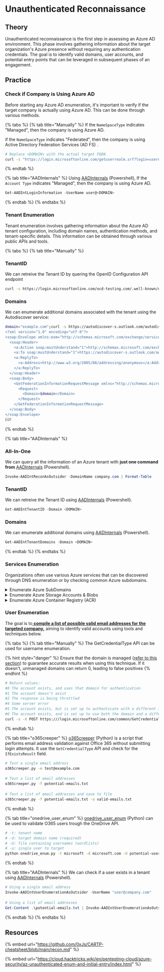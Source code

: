 # Unauthenticated Reconnaissance

## Theory

Unauthenticated reconnaissance is the first step in assessing an Azure AD environment. This phase involves gathering information about the target organization's Azure presence without requiring any authentication credentials. The goal is to identify valid domains, user accounts, and potential entry points that can be leveraged in subsequent phases of an engagement.

## Practice

### Check if Company is Using Azure AD

Before starting any Azure AD enumeration, it's important to verify if the target company is actually using Azure AD. This can be done through various methods.

{% tabs %}
{% tab title="Manually" %}
If the `NameSpaceType` indicates "Managed", then the company is using Azure AD.

if the `NameSpaceType` indicates "Federated", then the company is using Active Directory Federation Services (AD FS) .

```bash
# Replace <DOMAIN> with the actual target FQDN
curl -s "https://login.microsoftonline.com/getuserrealm.srf?login=username@<DOMAIN>&json=1" | jq
```
{% endtab %}

{% tab title="AADInternals" %}
Using [AADInternals](https://github.com/Gerenios/AADInternals) (Powershell), If the `Account Type` indicates "Managed", then the company is using Azure AD.

```powershell
Get-AADIntLoginInformation -UserName user@<DOMAIN>
```
{% endtab %}
{% endtabs %}

### Tenant Enumeration

Tenant enumeration involves gathering information about the Azure AD tenant configuration, including domain names, authentication methods, and tenant-specific details. This information can be obtained through various public APIs and tools.

{% tabs %}
{% tab title="Manually" %}
### TenantID

We can retreive the Tenant ID by quering the OpenID Configuration API endpoint

```bash
curl -s https://login.microsoftonline.com/ocd-testing.com/.well-known/openid-configuration | jq .token_endpoint
```

### Domains

We can enumerate additional domains associated with the tenant using the Autodiscover service:

```bash
domain="example.com";curl -s https://autodiscover-s.outlook.com/autodiscover/autodiscover.svc -H "Content-Type: text/xml" -d @- << EOF |xq
<?xml version="1.0" encoding="utf-8"?>
<soap:Envelope xmlns:exm="http://schemas.microsoft.com/exchange/services/2006/messages" xmlns:ext="http://schemas.microsoft.com/exchange/services/2006/types" xmlns:a="http://www.w3.org/2005/08/addressing" xmlns:soap="http://schemas.xmlsoap.org/soap/envelope/" xmlns:xsi="http://www.w3.org/2001/XMLSchema-instance" xmlns:xsd="http://www.w3.org/2001/XMLSchema">
  <soap:Header>
    <a:Action soap:mustUnderstand="1">http://schemas.microsoft.com/exchange/2010/Autodiscover/Autodiscover/GetFederationInformation</a:Action>
    <a:To soap:mustUnderstand="1">https://autodiscover-s.outlook.com/autodiscover/autodiscover.svc</a:To>
    <a:ReplyTo>
      <a:Address>http://www.w3.org/2005/08/addressing/anonymous</a:Address>
    </a:ReplyTo>
  </soap:Header>
  <soap:Body>
    <GetFederationInformationRequestMessage xmlns="http://schemas.microsoft.com/exchange/2010/Autodiscover">
      <Request>
        <Domain>$domain</Domain>
      </Request>
    </GetFederationInformationRequestMessage>
  </soap:Body>
</soap:Envelope>
EOF
```
{% endtab %}

{% tab title="AADInternals" %}
### All-In-One

We can query all the information of an Azure tenant with **just one command from** [AADInternals](https://github.com/Gerenios/AADInternals) (Powershell).

```powershell
Invoke-AADIntReconAsOutsider -DomainName company.com | Format-Table
```

### TenantID

We can retreive the Tenant ID using [AADInternals](https://github.com/Gerenios/AADInternals) (Powershell).

```powershell
Get-AADIntTenantID -Domain <DOMAIN>
```

### Domains

We can enumerate additional domains using [AADInternals](https://github.com/Gerenios/AADInternals) (Powershell).

```powershell
Get-AADIntTenantDomains -Domain <DOMAIN>
```
{% endtab %}
{% endtabs %}

### Services Enumeration

Organizations often use various Azure services that can be discovered through DNS enumeration or by checking common Azure subdomains.

<details>

<summary>Enumerate Azure SubDomains</summary>

It's possible to try to find **Azure services exposed** in common azure subdomains like the ones documented in this [post](https://www.netspi.com/blog/technical-blog/cloud-penetration-testing/enumerating-azure-services/).

[MicroBurst](https://github.com/NetSPI/MicroBurst) (Powershell) can be used to achieve that goal, and enumerate Azure Subdomains.

```powershell
# This script takes a base word and a list of permutations and enumerates several Azure services for potential targets.

# Base: The base word to use
# Permutations: A path to a permutation wordlist
Invoke-EnumerateAzureSubDomains -Base company -Permutations ".\permutations.txt" -Verbose 
```

</details>

<details>

<summary>Enumerate Azure Storage Accounts &#x26; Blobs</summary>

#### Open Storage <a href="#open-storage" id="open-storage"></a>

[Azure Storage Account](../movement/aazure-resources/storage-accounts.md)  are Microsoft's cloud storage solution, similar to Amazon S3. It includes several services like the [Blob storage](https://learn.microsoft.com/en-us/azure/storage/blobs/storage-blobs-introduction), for unstructured data (images, videos, and documents..).&#x20;

<img src="../../../.gitbook/assets/image.png" alt="" data-size="original">

**Anonymous read access** may be enabled by a public access policies for blobs. Furthermore, storage resources follow **predictable URL patterns** at core.windows.net:

* storage-account-name.blob.core.windows.net
* storage-account-name.file.core.windows.net
* storage-account-name.table.core.windows.net
* storage-account-name.queue.core.windows.net

[MicroBurst](https://github.com/NetSPI/MicroBurst) (Powershell) can then be used to **brute-force** storage account names, containers, and files (blobs):

```powershell
# This script takes a base word and prefixes/suffixes it with a list of words to identify any storage blobs associated with a target. 
# It will also attempt to enumerate any containers in the blob.

## Base: The base word to use
## OutputFile: Where to save the results
## Permutations: A path to a permutation wordlist (default is Microburst/Misc/permutations.txt)
Invoke-EnumerateAzureBlobs -Base company -Permutations ".\permutations.txt" -OutputFile azureblobs.txt
```

#### SAS URLs

A _**shared access signature**_ (SAS) URL is an URL that **provides access** to certain part of a Storage account (could be a full container, a file...) with some specific permissions (read, write...) over the resources. If you find one leaked you could be able to access sensitive information, they look like this (this is to access a container, if it was just granting access to a file the path of the URL will also contain that file):

`https://<storage_account_name>.blob.core.windows.net/newcontainer?sp=r&st=2021-09-26T18:15:21Z&se=2021-10-27T02:14:21Z&spr=https&sv=2021-07-08&sr=c&sig=7S%2BZySOgy4aA3Dk0V1cJyTSIf1cW%2Fu3WFkhHV32%2B4PE%3D`

Use [**Storage Explorer**](https://azure.microsoft.com/en-us/features/storage-explorer/) to access the data

</details>

<details>

<summary>Enumerate Azure Container Registry (ACR)</summary>

By default, access to pull or push images from an Azure Container Registry is only available to authenticated users. But it's possible to **allow anonymous pull access.**

{% hint style="warning" %}
Authorizing anonymous pulls can be done as follows (need permissions)

```
az acr update --name <registry-name> --anonymous-pull-enabled true
```
{% endhint %}

If we know such registry name and images, we can pull it as follows

```bash
docker pull myregistry.azurecr.io/myimage:latest
```

</details>

### User Enumeration

The goal is to[ **compile a list of possible valid email addresses for the targeted company**](../../../redteam/credentials/passwd/generate-wordlists.md)**,** aiming to identify valid accounts using tools and techniques below.

{% tabs %}
{% tab title="Manually" %}
The GetCredentialType API can be used for username enumeration.&#x20;

{% hint style="danger" %}
Ensure that the domain is managed ([refer to this section](unauthenticated-reconnaissance.md#check-if-company-is-using-azure-a-d)) to guarantee accurate results when using this technique. If it doesn't, unmanaged domains can return 0, leading to false positives
{% endhint %}

```bash
# Return values:
#0 The account exists, and uses that domain for authentication
#1 The account doesn’t exist
#2 The response is being throttled
#4 Some server error
#5 The account exists, but is set up to authenticate with a different identity provider. This could indicate the account is only used as a personal account
#6 The account exists, and is set up to use both the domain and a different identity provider
curl -s -X POST https:///login.microsoftonline.com/common/GetCredentialType --data '{"Username":"user1@example.com"}' | jq '.IfExistsResult'
```
{% endtab %}

{% tab title="o365creeper" %}
[o365creeper](https://github.com/LMGsec/o365creeper) (Python) is a script that performs email address validation against Office 365 without submitting login attempts. It use the `GetCredentialType` API and check for the `IfExistsResult` field.

```bash
# Test a single email address
o365creeper.py -e test@example.com

# Test a list of email addresses
o365creeper.py -f potential-emails.txt

# Test a list of email addresses and save to file
o365creeper.py -f potential-emails.txt -o valid-emails.txt
```
{% endtab %}

{% tab title="onedrive_user_enum" %}
[onedrive\_user\_enum](https://github.com/nyxgeek/onedrive_user_enum) (Python) can be used to validate O365 users trough the OneDrive API.

```bash
# -t: tenant name
# -d: target domain name (required)
# -U: file containing usernames (wordlists)
# -u: single user to target
python onedrive_enum.py -t microsoft -d microsoft.com -U potential-users.txt
```
{% endtab %}

{% tab title="AADInternals" %}
We can check if a user exists in a tenant using [AADInternals](https://github.com/Gerenios/AADInternals) (Powershell).

```powershell
# Using a single email address
Invoke-AADIntUserEnumerationAsOutsider -UserName "user@company.com"

# Using a list of email addresses
Get-Content .\potential-emails.txt | Invoke-AADIntUserEnumerationAsOutsider
```
{% endtab %}
{% endtabs %}

## Resources

{% embed url="https://github.com/0xJs/CARTP-cheatsheet/blob/main/recon.md" %}

{% embed url="https://cloud.hacktricks.wiki/en/pentesting-cloud/azure-security/az-unauthenticated-enum-and-initial-entry/index.html" %}
